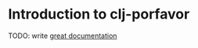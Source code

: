 # Introduction to clj-porfavor

TODO: write [great documentation](http://jacobian.org/writing/great-documentation/what-to-write/)
